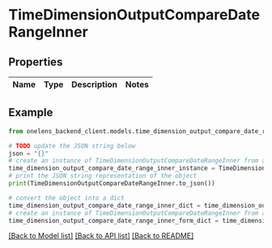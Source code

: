 # TimeDimensionOutputCompareDateRangeInner


## Properties

Name | Type | Description | Notes
------------ | ------------- | ------------- | -------------

## Example

```python
from onelens_backend_client.models.time_dimension_output_compare_date_range_inner import TimeDimensionOutputCompareDateRangeInner

# TODO update the JSON string below
json = "{}"
# create an instance of TimeDimensionOutputCompareDateRangeInner from a JSON string
time_dimension_output_compare_date_range_inner_instance = TimeDimensionOutputCompareDateRangeInner.from_json(json)
# print the JSON string representation of the object
print(TimeDimensionOutputCompareDateRangeInner.to_json())

# convert the object into a dict
time_dimension_output_compare_date_range_inner_dict = time_dimension_output_compare_date_range_inner_instance.to_dict()
# create an instance of TimeDimensionOutputCompareDateRangeInner from a dict
time_dimension_output_compare_date_range_inner_form_dict = time_dimension_output_compare_date_range_inner.from_dict(time_dimension_output_compare_date_range_inner_dict)
```
[[Back to Model list]](../README.md#documentation-for-models) [[Back to API list]](../README.md#documentation-for-api-endpoints) [[Back to README]](../README.md)


